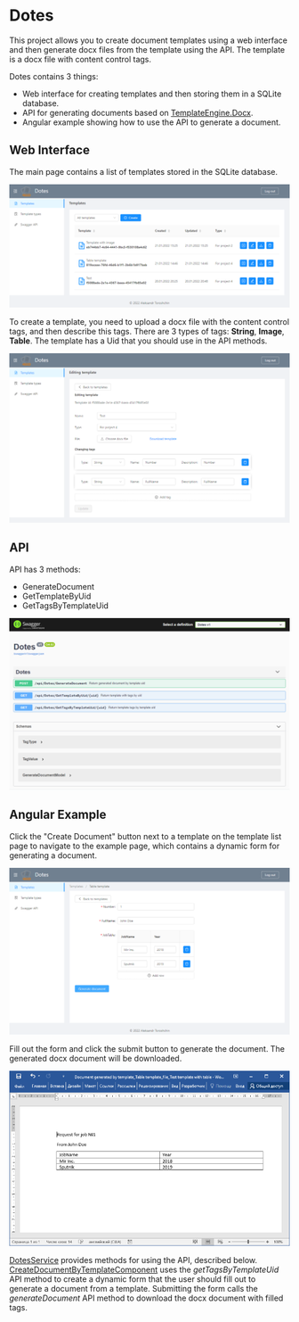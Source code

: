 # Dotes
This project allows you to create document templates using a web interface and then generate docx files from the template using the API. The template is a docx file with content control tags.

Dotes contains 3 things:
* Web interface for creating templates and then storing them in a SQLite database.
* API for generating documents based on [TemplateEngine.Docx](https://github.com/UNIT6-open/TemplateEngine.Docx).
* Angular example showing how to use the API to generate a document.

## Web Interface
The main page contains a list of templates stored in the SQLite database.

![Templates list page](https://github.com/alsetor/dotes/blob/main/templates-page.png)

To create a template, you need to upload a docx file with the content control tags, and then describe this tags. There are 3 types of tags: **String**, **Image**, **Table**. The template has a Uid that you should use in the API methods.

![Template page](https://github.com/alsetor/dotes/blob/main/template-page.png)

## API
API has 3 methods:
* GenerateDocument
* GetTemplateByUid
* GetTagsByTemplateUid

![Swagger API](https://github.com/alsetor/dotes/blob/main/swagger-page.png)

## Angular Example
Click the "Create Document" button next to a template on the template list page to navigate to the example page, which contains a dynamic form for generating a document.

![Dynamic form](https://github.com/alsetor/dotes/blob/main/dynamic-form-example.png)

Fill out the form and click the submit button to generate the document. The generated docx document will be downloaded.

![Word example](https://github.com/alsetor/dotes/blob/main/word-example.png)

[DotesService](https://github.com/alsetor/dotes/blob/main/Dotes.Web/ClientApp/src/app/modules/templates/services/dotes.service.ts) provides methods for using the API, described below.
[CreateDocumentByTemplateComponent](https://github.com/alsetor/dotes/blob/main/Dotes.Web/ClientApp/src/app/modules/templates/components/create-document/create-document.component.ts) uses the _getTagsByTemplateUid_ API method to create a dynamic form that the user should fill out to generate a document from a template. Submitting the form calls the _generateDocument_ API method to download the docx document with filled tags.
